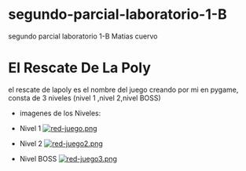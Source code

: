 #  segundo-parcial-laboratorio-1-B
segundo parcial laboratorio 1-B Matias cuervo

#  El Rescate De La Poly
el rescate de lapoly es el nombre del juego creando por mi en pygame, consta de 3 niveles (nivel 1 ,nivel 2,nivel BOSS)

* imagenes de los Niveles:
* Nivel 1
[![red-juego.png](https://i.postimg.cc/9F5vWYXn/red-juego.png)](https://postimg.cc/F1pPpcLy)

*  Nivel 2
[![red-juego2.png](https://i.postimg.cc/s2dBm83J/red-juego2.png)](https://postimg.cc/nX2cc3js)

*  Nivel BOSS
[![red-juego3.png](https://i.postimg.cc/zX43DMH1/red-juego3.png)](https://postimg.cc/dLmJ459W)

